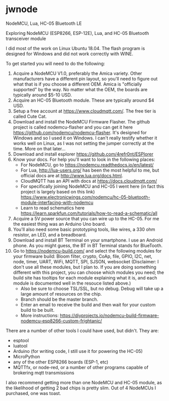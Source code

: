 # jwnode
NodeMCU, Lua, HC-05 Bluetooth LE

Exploring NodeMCU (ESP8266, ESP-12E), Lua, and HC-05 Bluetooth transceiver module

I did most of the work on Linux Ubuntu 18.04. The flash program is designed for Windows and did not work correctly with WINE.

To get started you will need to do the following:

1.  Acquire a NodeMCU V1.0, preferably the Amica variety. Other manufacturers have a different pin layout, so you'll need to
    figure out what that is if you choose a different OEM. Amica is "officially supported" by the way. No matter what the
    OEM, the boards are typically around $5-10 USD.
2.  Acquire an HC-05 Bluetooth module. These are typically around $4 USD.
3.  Setup a free account at https://www.cloudmqtt.com/. The free tier is called Cute Cat.
4.  Download and install the NodeMCU Firmware Flasher. The github project is called nodemcu-flasher and you can get it here
    https://github.com/nodemcu/nodemcu-flasher. It's designed for Windows and so I used it on Windows. I can't really testify     whether it works well on Linux, as I was not setting the jumper correctly at the time. More on that later...
5.  Download and install esplorer https://github.com/4refr0nt/ESPlorer
6.  Know your docs. For help you'll want to look in the following places:
    - For NodeMCU, go to https://nodemcu.readthedocs.io/en/latest/
    - For Lua, http://lua-users.org/ has been the most helpful to me, but official docs are at http://www.lua.org/docs.html.
    - CloudMQTT has an API with docs at https://docs.cloudmqtt.com/
    - For specifically joining NodeMCU and HC-05 I went here (in fact this project is largely based on this link)
     https://www.electronicwings.com/nodemcu/hc-05-bluetooth-module-interfacing-with-nodemcu
    - Learn to read schematics here https://learn.sparkfun.com/tutorials/how-to-read-a-schematic/all
7.  Acquire a 5V power source that you can wire up to the HC-05. For me the easiest thing was an Arduino Uno board.
8.  You'll also need some basic prototyping tools, like wires, a 330 ohm resistor, an LED, and a breadboard.
9.  Download and install BT Terminal on your smartphone. I use an Android phone. As you might guess, the BT in BT Terminal
    stands for BlueTooth.
10. Go to https://nodemcu-build.com/ and select the following modules for your firmware build:
    Bloom filter, crypto, CoAp, file, GPIO, I2C, net, node, timer, UART, WiFi, MQTT, SPI, SJSON, websocket
    (Disclaimer: I don't use all these modules, but I plan to. If you are doing something different with this project, you
    can choose which modules you need; the build site has tooltips for each module explaining what it is, and each module is
    documented well in the resouce listed above.)
    - Also be sure to choose TSL/SSL, but no debug. Debug will take up a large amount of resources on the chip.
    - Branch should be the master branch. 
    - Enter an email to receive the build and then wait for your custom build to be built. 
    - More instructions: https://diyprojects.io/nodemcu-build-firmware-nodemcu-esp8266-custom-frightanic/
     

There are a number of other tools I could have used, but didn't. They are:
- esptool
- luatool
- Arduino (for writing code, I still use it for powering the HC-05)
- MicroPython
- any of the other ESP8266 boards (ESP-1, etc)
- MQTTfx, or node-red, or a number of other programs capable of brokering mqtt transmissions

I also recommend getting more than one NodeMCU and HC-05 module, as the likelihood of getting 2 bad chips is pretty slim. Out of 4 NodeMCUs I purchased, one was toast.
